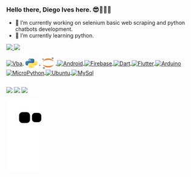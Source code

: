### Hello there, Diego Ives here. 😎👨🏾‍💻

- 🔭 I’m currently working on selenium basic web scraping and python chatbots development.
- 🌱 I’m currently learning python.

 <div>
  <a href="https://github.com/DiegoIves/">
  <img height="160em" src="https://github-readme-stats.vercel.app/api?username=DiegoIves&show_icons=true&theme=tokyonight&include_all_commits=true&count_private=true"/>
  <img height="160em" src="https://github-readme-stats.vercel.app/api/top-langs/?username=DiegoIves&layout=compact&langs_count=6&theme=tokyonight"/>
</div>

<div style="display: inline_block"><br>
 <img align="center" alt="Vba" height="30" width="40" src="https://github.com/DiegoIves/SeviSnacks/blob/master/SeviSnack/file_type_vba_icon_130097.svg">
 <img align="center" alt="Python" height="30" width="40" src="https://raw.githubusercontent.com/devicons/devicon/master/icons/python/python-original.svg">
 <img align="center" alt="Jupyter" height="30" width="40" src="https://github.com/devicons/devicon/blob/master/icons/jupyter/jupyter-original.svg">
 <img align="center" alt="Android" height="30" width="40" src="https://cdn.jsdelivr.net/gh/devicons/devicon/icons/android/android-original-wordmark.svg">
 <img align="center" alt="Firebase" height="30" width="40" src="https://cdn.jsdelivr.net/gh/devicons/devicon/icons/firebase/firebase-plain-wordmark.svg">
 <img align="center" alt="Dart" height="30" width="40" src="https://cdn.jsdelivr.net/gh/devicons/devicon/icons/dart/dart-original.svg">
 <img align="center" alt="Flutter" height="30" width="40" src="https://cdn.jsdelivr.net/gh/devicons/devicon/icons/flutter/flutter-original.svg">
 <img align="center" alt="Arduino" height="30" width="40" src="https://cdn.jsdelivr.net/gh/devicons/devicon/icons/arduino/arduino-plain.svg">
 <img align="center" alt="MicroPython" height="30" width="40" src="https://upload.wikimedia.org/wikipedia/commons/a/a7/MicroPython_new_logo.svg">
 <img align="center" alt="Ubuntu" height="30" width="40" src="https://cdn.jsdelivr.net/gh/devicons/devicon/icons/ubuntu/ubuntu-plain-wordmark.svg">
 <img align="center" alt="MySql" height="60" width="55" src="https://cdn.jsdelivr.net/gh/devicons/devicon/icons/mysql/mysql-original-wordmark.svg">
 
 
  ##
 <div> 
  <a href="https://www.youtube.com/channel/UCmU1F7vQyY7weR2M-3CihLw" target="_blank"><img src="https://img.shields.io/badge/YouTube-FF0000?style=for-the-badge&logo=youtube&logoColor=white" target="_blank"></a>
  <a href = "mailto:diego.ives3@outlook.com"><img src="https://img.shields.io/badge/Microsoft_Outlook-0078D4?style=for-the-badge&logo=microsoft-outlook&logoColor=white" target="_blank"></a>
  <a href=https://www.linkedin.com/in/diego-ives-silva-de-lima-05a53318a target="_blank"><img src="https://img.shields.io/badge/-LinkedIn-%230077B5?style=for-the-badge&logo=linkedin&logoColor=white" target="_blank"></a> 
 
  ![Snake animation](https://github.com/rafaballerini/rafaballerini/blob/output/github-contribution-grid-snake.svg)
 
</div>
